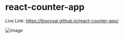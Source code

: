 # react-counter-app
Live Link: https://tbsoysal.github.io/react-counter-app/

![image](https://github.com/user-attachments/assets/24c7e723-34a1-48e8-9d69-1ad4d218d71f)
